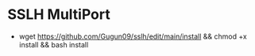 # SSLH MultiPort

- wget https://github.com/Gugun09/sslh/edit/main/install && chmod +x install && bash install
